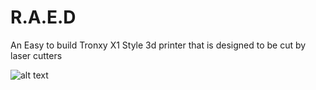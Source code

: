 # R.A.E.D
 An Easy to build Tronxy X1 Style 3d printer that is designed to be cut by laser cutters

![alt text](https://i.ibb.co/CQGrcfs/1.png)
